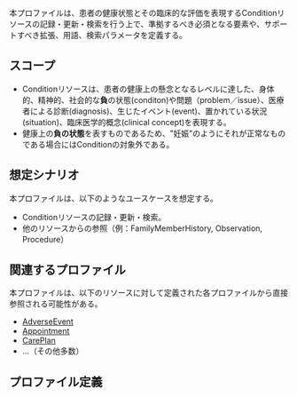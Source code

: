 <br/>
本プロファイルは、患者の健康状態とその臨床的な評価を表現するConditionリソースの記録・更新・検索を行う上で、準拠するべき必須となる要素や、サポートすべき拡張、用語、検索パラメータを定義する。

## スコープ

- Conditionリソースは、患者の健康上の懸念となるレベルに達した、身体的、精神的、社会的な<strong>負</strong>の状態(conditon)や問題（problem／issue）、医療者による診断(diagnosis)、生じたイベント(event)、置かれている状況(situation)、臨床医学的概念(clinical concept)を表現する。
- 健康上の<strong>負の状態</strong>を表すものであるため、"妊娠"のようにそれが正常なものである場合にはConditionの対象外である。

## 想定シナリオ

本プロファイルは、以下のようなユースケースを想定する。

- Conditionリソースの記録・更新・検索。
- 他のリソースからの参照（例：FamilyMemberHistory, Observation, Procedure）

## 関連するプロファイル

本プロファイルは、以下のリソースに対して定義された各プロファイルから直接参照される可能性がある。

- [AdverseEvent](https://www.hl7.org/fhir/adverseevent.html)
- [Appointment](https://www.hl7.org/fhir/appointment.html)
- [CarePlan](https://www.hl7.org/fhir/careplan.html)
- ...（その他多数）

## プロファイル定義
